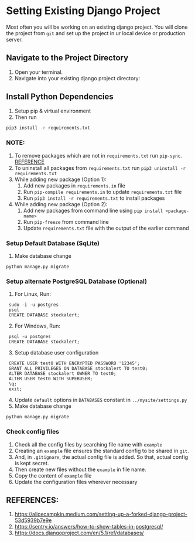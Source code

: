 # Setting Existing Django Project

Most often you will be working on an existing django project. You will clone the project from `git` and set up the project in ur local device or production server.

## Navigate to the Project Directory
1. Open your terminal.
2. Navigate into your existing django project directory:

## Install Python Dependencies
1. Setup pip & virtual environment
2. Then run
```sh
pip3 install -r requirements.txt
```

### NOTE:
1. To remove packages which are not in `requirements.txt` run `pip-sync`. [REFERENCE](https://suyojtamrakar.medium.com/managing-your-requirements-txt-with-pip-tools-in-python-8d07d9dfa464)
2. To uninstall all packages from `requirements.txt` run `pip3 uninstall -r requirements.txt`
3. While adding new package (Option 1):
   1. Add new packages in `requirements.in` file
   2. Run `pip-compile requirements.in` to update `requirements.txt` file
   3. Run `pip3 install -r requirements.txt` to install packages
3. While adding new package (Option 2):
   1. Add new packages from command line using `pip install <package-name>`
   2. Run `pip-freeze` from command line
   3. Update `requirements.txt` file with the output of the earlier command


### Setup Default Database (SqLite)
1. Make database change
```
python manage.py migrate
```

### Setup alternate PostgreSQL Database (Optional)
1. For Linux, Run:
```
 sudo -i -u postgres
 psql
 CREATE DATABASE stockalert;
```
2. For Windows, Run:
```
 psql -u postgres
 CREATE DATABASE stockalert;
```
3. Setup database user configuration
```
 CREATE USER test0 WITH ENCRYPTED PASSWORD '12345';
 GRANT ALL PRIVILEGES ON DATABASE stockalert TO test0;
 ALTER DATABASE stockalert OWNER TO test0;
 ALTER USER test0 WITH SUPERUSER;
 \q;
 exit;
```
4. Update `default` options in `DATABASES` constant in `../mysite/settings.py`
5. Make database change
```
python manage.py migrate
```

### Check config files
1. Check all the config files by searching file name with `example`
2. Creating an `example` file ensures the standard config to be shared in `git`.
3. And, in `.gitignore`, the actual config file is added. So that, actual config is kept secret.
4. Then create new files without the `example` in file name.
5. Copy the content of `example` file
6. Update the configuration files wherever necessary

## REFERENCES:
1. https://alicecampkin.medium.com/setting-up-a-forked-django-project-53d5939b7e9e
2. https://sentry.io/answers/how-to-show-tables-in-postgresql/
3. https://docs.djangoproject.com/en/5.1/ref/databases/
